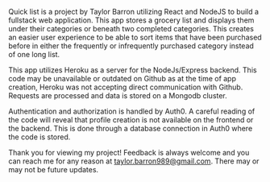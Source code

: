 Quick list is a project by Taylor Barron utilizing React and NodeJS to build a fullstack web application. This app stores a grocery list and displays them under their categories or beneath two completed categories. This creates an easier user experience to be able to sort items that have been purchased before in either the frequently or infrequently purchased category instead of one long list.

This app utilizes Heroku as a server for the NodeJs/Express backend. This code may be unavailable or outdated on Github as at the time of app creation, Heroku was not accepting direct communication with Github. Requests are processed and data is stored on a Mongodb cluster.

Authentication and authorization is handled by Auth0. A careful reading of the code will reveal that profile creation is not  available on the frontend or the backend. This is done through a database connection in Auth0 where the code is stored. 

Thank you for viewing my project! Feedback is always welcome and you can reach me for any reason at taylor.barron989@gmail.com. There may or may not be future updates.